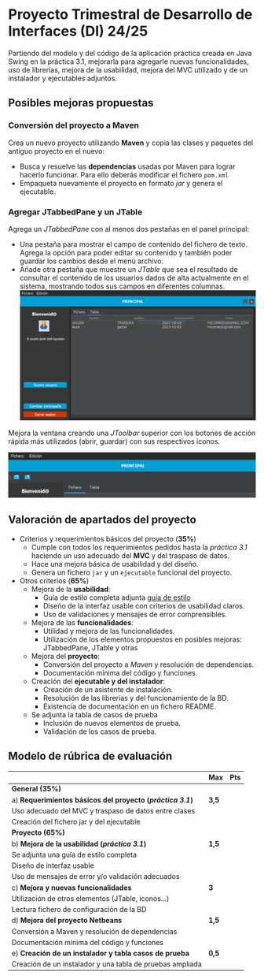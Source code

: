 # Proyecto Trimestral de Desarrollo de Interfaces (DI) 24/25

Partiendo del modelo y del código de la aplicación práctica creada en Java Swing en la práctica 3.1, mejorarla para agregarle nuevas funcionalidades, uso de librerías, mejora de la usabilidad,  mejora del MVC utilizado y de un instalador y ejecutables adjuntos.

## Posibles mejoras propuestas

### Conversión del proyecto a Maven

Crea un nuevo proyecto utilizando **Maven** y copia las clases y paquetes del antiguo proyecto en el nuevo:
- Busca y resuelve las **dependencias** usadas por Maven para lograr hacerlo funcionar. Para ello deberás modificar el fichero `pom.xml`
- Empaqueta nuevamente el proyecto en formato *jar* y genera el ejecutable.

### Agregar JTabbedPane y un JTable

Agrega un *JTabbedPane* con al menos dos pestañas en el panel principal:

- Una pestaña para mostrar el campo de contenido del fichero de texto. Agrega la opción para poder editar su contenido y también poder guardar los cambios desde el menú archivo.
- Añade otra pestaña que muestre un *JTable* que sea el resultado de consultar el contenido de los usuarios dados de alta actualmente en el sistema, mostrando todos sus campos en diferentes columnas.
![](media/10-2215_18_14.png)

Mejora la ventana creando una *JToolbar* superior con los botones de acción rápida más utilizados (abrir, guardar) con sus respectivos iconos.

![](media/10-28_12_56_26.png)

## Valoración de apartados del proyecto

- Criterios y requerimientos básicos del proyecto (**35%**)
   	- Cumple con todos los requerimientos pedidos hasta la *práctica 3.1* haciendo un uso adecuado del **MVC** y del traspaso de datos.
	- Hace una mejora básica de usabilidad y del diseño.
	- Genera un fichero `jar` y un `ejecutable` funcional del proyecto.
- Otros criterios (**65%**)
	- Mejora de la **usabilidad**:
		- Guía de estilo completa adjunta [guía de estilo](Plantilla_guia_de_estilo.md)
		- Diseño de la interfaz usable con criterios de usabilidad claros.
		- Uso de validaciones y mensajes de error comprensibles.
	- Mejora de las **funcionalidades**:
		- Utilidad y mejora de las funcionalidades.
		- Utilización de los elementos propuestos en posibles mejoras: JTabbedPane, JTable y otras
	- Mejora del **proyecto**:
		- Conversión del proyecto a *Maven* y resolución de dependencias.
		- Documentación mínima del código y funciones.
	- Creación del **ejecutable y del instalador**:
		- Creación de un asistente de instalación.
		- Resolución de las librerías y del funcionamiento de la BD.
		- Existencia de documentación en un fichero README.
	- Se adjunta la tabla de casos de prueba
		- Inclusión de nuevos elementos de prueba.
		- Validación de los casos de prueba.

## Modelo de rúbrica de evaluación

|                  | **Max** | **Pts** |
|------------------|---------|---------|
| **General (35%)** |         |         |
| a) **Requerimientos básicos del proyecto (*práctica 3.1*)** | **3,5** |         |
| Uso adecuado del MVC y traspaso de datos entre clases |         |         |
| Creación del fichero jar y del ejecutable |         |         |
| **Proyecto (65%)** |         |         |
| b) **Mejora de la usabilidad (*práctica 3.1*)** | **1,5** |         |
| Se adjunta una guía de estilo completa |         |         |
| Diseño de interfaz usable |         |         |
| Uso de mensajes de error y/o validación adecuados |         |         |
| c) **Mejora y nuevas funcionalidades** | **3** |         |
| Utilización de otros elementos (JTable, iconos...) |         |         |
| Lectura fichero de configuración de la BD |         |         |
| d) **Mejora del proyecto Netbeans** | **1,5** |         |
| Conversión a Maven y resolución de dependencias |         |         |
| Documentación mínima del código y funciones |         |         |
| e) **Creación de un instalador y tabla casos de prueba** | **0,5** |         |
| Creación de un instalador y una tabla de pruebas ampliada |         |         |


